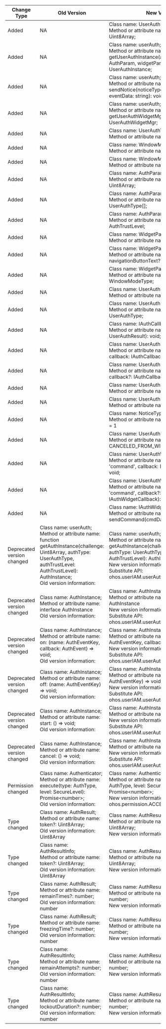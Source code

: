 | Change Type | Old Version | New Version | d.ts File |
| ---- | ------ | ------ | -------- |
|Added|NA|Class name: UserAuthResult;<br>Method or attribute name: token?: Uint8Array;|@ohos.userIAM.userAuth.d.ts|
|Added|NA|Class name: userAuth;<br>Method or attribute name: function getUserAuthInstance(authParam: AuthParam, widgetParam: WidgetParam): UserAuthInstance;|@ohos.userIAM.userAuth.d.ts|
|Added|NA|Class name: userAuth;<br>Method or attribute name: function sendNotice(noticeType: NoticeType, eventData: string): void;|@ohos.userIAM.userAuth.d.ts|
|Added|NA|Class name: userAuth;<br>Method or attribute name: function getUserAuthWidgetMgr(version: number): UserAuthWidgetMgr;|@ohos.userIAM.userAuth.d.ts|
|Added|NA|Class name: UserAuthType;<br>Method or attribute name: PIN = 1|@ohos.userIAM.userAuth.d.ts|
|Added|NA|Class name: WindowModeType;<br>Method or attribute name: DIALOG_BOX = 1|@ohos.userIAM.userAuth.d.ts|
|Added|NA|Class name: WindowModeType;<br>Method or attribute name: FULLSCREEN = 2|@ohos.userIAM.userAuth.d.ts|
|Added|NA|Class name: AuthParam;<br>Method or attribute name: challenge: Uint8Array;|@ohos.userIAM.userAuth.d.ts|
|Added|NA|Class name: AuthParam;<br>Method or attribute name: authType: UserAuthType[];|@ohos.userIAM.userAuth.d.ts|
|Added|NA|Class name: AuthParam;<br>Method or attribute name: authTrustLevel: AuthTrustLevel;|@ohos.userIAM.userAuth.d.ts|
|Added|NA|Class name: WidgetParam;<br>Method or attribute name: title: string;|@ohos.userIAM.userAuth.d.ts|
|Added|NA|Class name: WidgetParam;<br>Method or attribute name: navigationButtonText?: string;|@ohos.userIAM.userAuth.d.ts|
|Added|NA|Class name: WidgetParam;<br>Method or attribute name: windowMode?: WindowModeType;|@ohos.userIAM.userAuth.d.ts|
|Added|NA|Class name: UserAuthResult;<br>Method or attribute name: result: number;|@ohos.userIAM.userAuth.d.ts|
|Added|NA|Class name: UserAuthResult;<br>Method or attribute name: authType?: UserAuthType;|@ohos.userIAM.userAuth.d.ts|
|Added|NA|Class name: IAuthCallback;<br>Method or attribute name: onResult(result: UserAuthResult): void;|@ohos.userIAM.userAuth.d.ts|
|Added|NA|Class name: UserAuthInstance;<br>Method or attribute name: on(type: 'result', callback: IAuthCallback): void;|@ohos.userIAM.userAuth.d.ts|
|Added|NA|Class name: UserAuthInstance;<br>Method or attribute name: off(type: 'result', callback?: IAuthCallback): void;|@ohos.userIAM.userAuth.d.ts|
|Added|NA|Class name: UserAuthInstance;<br>Method or attribute name: start(): void;|@ohos.userIAM.userAuth.d.ts|
|Added|NA|Class name: UserAuthInstance;<br>Method or attribute name: cancel(): void;|@ohos.userIAM.userAuth.d.ts|
|Added|NA|Class name: NoticeType;<br>Method or attribute name: WIDGET_NOTICE = 1|@ohos.userIAM.userAuth.d.ts|
|Added|NA|Class name: UserAuthResultCode;<br>Method or attribute name: CANCELED_FROM_WIDGET = 12500011|@ohos.userIAM.userAuth.d.ts|
|Added|NA|Class name: UserAuthWidgetMgr;<br>Method or attribute name: on(type: 'command', callback: IAuthWidgetCallback): void;|@ohos.userIAM.userAuth.d.ts|
|Added|NA|Class name: UserAuthWidgetMgr;<br>Method or attribute name: off(type: 'command', callback?: IAuthWidgetCallback): void;|@ohos.userIAM.userAuth.d.ts|
|Added|NA|Class name: IAuthWidgetCallback;<br>Method or attribute name: sendCommand(cmdData: string): void;|@ohos.userIAM.userAuth.d.ts|
|Deprecated version changed|Class name: userAuth;<br>Method or attribute name: function getAuthInstance(challenge: Uint8Array, authType: UserAuthType, authTrustLevel: AuthTrustLevel): AuthInstance;<br>Old version information: |Class name: userAuth;<br>Method or attribute name: function getAuthInstance(challenge: Uint8Array, authType: UserAuthType, authTrustLevel: AuthTrustLevel): AuthInstance;<br>New version information: 10<br>Substitute API: ohos.userIAM.userAuth.getUserAuthInstance|@ohos.userIAM.userAuth.d.ts|
|Deprecated version changed|Class name: AuthInstance;<br>Method or attribute name: interface AuthInstance<br>Old version information: |Class name: AuthInstance;<br>Method or attribute name: interface AuthInstance<br>New version information: 10<br>Substitute API: ohos.userIAM.userAuth.UserAuthInstance|@ohos.userIAM.userAuth.d.ts|
|Deprecated version changed|Class name: AuthInstance;<br>Method or attribute name: on: (name: AuthEventKey, callback: AuthEvent) => void;<br>Old version information: |Class name: AuthInstance;<br>Method or attribute name: on: (name: AuthEventKey, callback: AuthEvent) => void;<br>New version information: 10<br>Substitute API: ohos.userIAM.userAuth.UserAuthInstance|@ohos.userIAM.userAuth.d.ts|
|Deprecated version changed|Class name: AuthInstance;<br>Method or attribute name: off: (name: AuthEventKey) => void;<br>Old version information: |Class name: AuthInstance;<br>Method or attribute name: off: (name: AuthEventKey) => void;<br>New version information: 10<br>Substitute API: ohos.userIAM.userAuth.UserAuthInstance|@ohos.userIAM.userAuth.d.ts|
|Deprecated version changed|Class name: AuthInstance;<br>Method or attribute name: start: () => void;<br>Old version information: |Class name: AuthInstance;<br>Method or attribute name: start: () => void;<br>New version information: 10<br>Substitute API: ohos.userIAM.userAuth.UserAuthInstance|@ohos.userIAM.userAuth.d.ts|
|Deprecated version changed|Class name: AuthInstance;<br>Method or attribute name: cancel: () => void;<br>Old version information: |Class name: AuthInstance;<br>Method or attribute name: cancel: () => void;<br>New version information: 10<br>Substitute API: ohos.userIAM.userAuth.UserAuthInstance|@ohos.userIAM.userAuth.d.ts|
|Permission changed|Class name: Authenticator;<br>Method or attribute name: execute(type: AuthType, level: SecureLevel): Promise\<number>;<br>Old version information: |Class name: Authenticator;<br>Method or attribute name: execute(type: AuthType, level: SecureLevel): Promise\<number>;<br>New version information: ohos.permission.ACCESS_BIOMETRIC|@ohos.userIAM.userAuth.d.ts|
|Type changed|Class name: AuthResult;<br>Method or attribute name: token?: Uint8Array;<br>Old version information: Uint8Array|Class name: AuthResult;<br>Method or attribute name: token?: Uint8Array;<br>New version information: ?Uint8Array|@ohos.userIAM.userAuth.d.ts|
|Type changed|Class name: AuthResultInfo;<br>Method or attribute name: token?: Uint8Array;<br>Old version information: Uint8Array|Class name: AuthResultInfo;<br>Method or attribute name: token?: Uint8Array;<br>New version information: ?Uint8Array|@ohos.userIAM.userAuth.d.ts|
|Type changed|Class name: AuthResult;<br>Method or attribute name: remainTimes?: number;<br>Old version information: number|Class name: AuthResult;<br>Method or attribute name: remainTimes?: number;<br>New version information: ?number|@ohos.userIAM.userAuth.d.ts|
|Type changed|Class name: AuthResult;<br>Method or attribute name: freezingTime?: number;<br>Old version information: number|Class name: AuthResult;<br>Method or attribute name: freezingTime?: number;<br>New version information: ?number|@ohos.userIAM.userAuth.d.ts|
|Type changed|Class name: AuthResultInfo;<br>Method or attribute name: remainAttempts?: number;<br>Old version information: number|Class name: AuthResultInfo;<br>Method or attribute name: remainAttempts?: number;<br>New version information: ?number|@ohos.userIAM.userAuth.d.ts|
|Type changed|Class name: AuthResultInfo;<br>Method or attribute name: lockoutDuration?: number;<br>Old version information: number|Class name: AuthResultInfo;<br>Method or attribute name: lockoutDuration?: number;<br>New version information: ?number|@ohos.userIAM.userAuth.d.ts|
